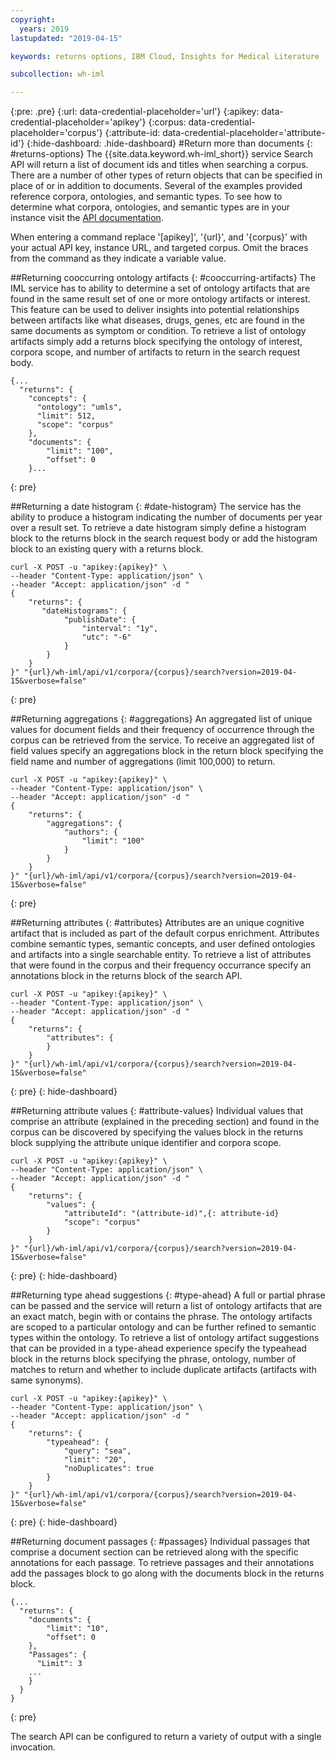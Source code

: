 ```yaml
---
copyright:
  years: 2019
lastupdated: "2019-04-15"

keywords: returns options, IBM Cloud, Insights for Medical Literature

subcollection: wh-iml

---
```

{:pre: .pre}
{:url: data-credential-placeholder='url'}
{:apikey: data-credential-placeholder='apikey'}
{:corpus: data-credential-placeholder='corpus'}
{:attribute-id: data-credential-placeholder='attribute-id'}
{:hide-dashboard: .hide-dashboard}
#Return more than documents
{: #returns-options}
The {{site.data.keyword.wh-iml_short}}  service Search API will return a list of document ids and titles when searching a corpus.  There are a number of other types of return objects that can be specified in place of or in addition to documents.  Several of the examples provided reference corpora, ontologies, and semantic types.  To see how to determine what corpora, ontologies, and semantic types are in your instance visit the [API documentation](https://test.cloud.ibm.com/apidocs/wh-iml).

When entering a command replace '[apikey]', '{url}', and '{corpus}' with your actual API key, instance URL, and targeted corpus.  Omit the braces from the command as they indicate a variable value.

##Returning cooccurring ontology artifacts
{: #cooccurring-artifacts}
The IML service has to ability to determine a set of ontology artifacts that are found in the same result set of one or more ontology artifacts or interest.  This feature can be used to deliver insights into potential relationships between artifacts like what diseases, drugs, genes, etc are found in the same documents as symptom or condition.  To retrieve a list of ontology artifacts simply add a returns block specifying the ontology of interest, corpora scope, and number of artifacts to return in the search request body.
```
{...
  "returns": {
    "concepts": {
      "ontology": "umls",
      "limit": 512,
      "scope": "corpus"
    },
    "documents": {
        "limit": "100",
        "offset": 0
    }...
```
{: pre}

##Returning a date histogram
{: #date-histogram}
The service has the ability to produce a histogram indicating the number of documents per year over a result set.  To retrieve a date histogram simply define a histogram block to the returns block in the search request body or add the histogram block to an existing query with a returns block.
```
curl -X POST -u "apikey:{apikey}" \
--header "Content-Type: application/json" \
--header "Accept: application/json" -d "
{
    "returns": {
       "dateHistograms": {
            "publishDate": {
                "interval": "1y",
                "utc": "-6"
            }
        }
    }
}" "{url}/wh-iml/api/v1/corpora/{corpus}/search?version=2019-04-15&verbose=false"
```
{: pre}

##Returning aggregations
{: #aggregations}
An aggregated list of unique values for document fields and their frequency of occurrence through the corpus can be retrieved from the service.  To receive an aggregated list of field values specify an aggregations block in the return block specifying the field name and number of aggregations (limit 100,000) to return.
```
curl -X POST -u "apikey:{apikey}" \
--header "Content-Type: application/json" \
--header "Accept: application/json" -d "
{
    "returns": {
        "aggregations": {
            "authors": {
                "limit": "100"
            }
        }
    }
}" "{url}/wh-iml/api/v1/corpora/{corpus}/search?version=2019-04-15&verbose=false"
```
{: pre}

##Returning attributes
{: #attributes}
Attributes are an unique cognitive artifact that is included as part of the default corpus enrichment.  Attributes combine semantic types, semantic concepts, and user defined ontologies and artifacts into a single searchable entity.  To retrieve a list of attributes that were found in the corpus and their frequency occurrance specify an annotations block in the returns block of the search API.
```
curl -X POST -u "apikey:{apikey}" \
--header "Content-Type: application/json" \
--header "Accept: application/json" -d "
{
    "returns": {
        "attributes": {
        }
    }
}" "{url}/wh-iml/api/v1/corpora/{corpus}/search?version=2019-04-15&verbose=false"
```
{: pre}
{: hide-dashboard}  

##Returning attribute values
{: #attribute-values}
Individual values that comprise an attribute (explained in the preceding section) and found in the corpus can be discovered by specifying the values block in the returns block supplying the attribute unique identifier and corpora scope.
```
curl -X POST -u "apikey:{apikey}" \
--header "Content-Type: application/json" \
--header "Accept: application/json" -d "
{
    "returns": {
        "values": {
            "attributeId": "(attribute-id)",{: attribute-id}
            "scope": "corpus"                
        }
    }
}" "{url}/wh-iml/api/v1/corpora/{corpus}/search?version=2019-04-15&verbose=false"
```
{: pre}
{: hide-dashboard}  

##Returning type ahead suggestions
{: #type-ahead}
A full or partial phrase can be passed and the service will return a list of ontology artifacts that are an exact match, begin with or contains the phrase.  The ontology artifacts are scoped to a particular ontology and can be further refined to semantic types within the ontology.  To retrieve a list of ontology artifact suggestions that can be provided in a type-ahead experience specify the typeahead block in the returns block specifying the phrase, ontology, number of matches to return and whether to include duplicate artifacts (artifacts with same synonyms).
```
curl -X POST -u "apikey:{apikey}" \
--header "Content-Type: application/json" \
--header "Accept: application/json" -d "
{
    "returns": {
        "typeahead": {
            "query": "sea",
            "limit": "20",
            "noDuplicates": true                
        }
    }
}" "{url}/wh-iml/api/v1/corpora/{corpus}/search?version=2019-04-15&verbose=false"
```
{: pre}
{: hide-dashboard} 

##Returning document passages
{: #passages}
Individual passages that comprise a document section can be retrieved along with the specific annotations for each passage.  To retrieve passages and their annotations add the passages block to go along with the documents block in the returns block.
```
{...
  "returns": {
    "documents": {
        "limit": "10",
        "offset": 0
    },
    "Passages": {
      "Limit": 3
    ...
    }
  }
}
```
{: pre}

The search API can be configured to return a variety of output with a single invocation.